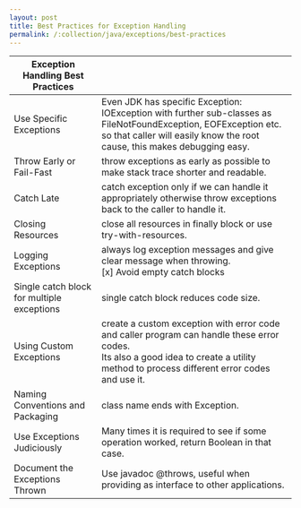 ```yaml
---
layout: post
title: Best Practices for Exception Handling
permalink: /:collection/java/exceptions/best-practices
---
```



|Exception Handling Best Practices|   |
|---|---|
|Use Specific Exceptions|Even JDK has specific Exception: IOException with further sub-classes as FileNotFoundException, EOFException etc.<br>so that caller will easily know the root cause, this makes debugging easy.|
|Throw Early or Fail-Fast|throw exceptions as early as possible to make stack trace shorter and readable.|
|Catch Late|catch exception only if we can handle it appropriately otherwise throw exceptions back to the caller to handle it.|
|Closing Resources|close all resources in finally block or use try-with-resources.|
|Logging Exceptions|always log exception messages and give clear message when throwing.<br>[x] Avoid empty catch blocks|
|Single catch block for multiple exceptions|single catch block reduces code size.|
|Using Custom Exceptions|create a custom exception with error code and caller program can handle these error codes.<br>Its also a good idea to create a utility method to process different error codes and use it.|
|Naming Conventions and Packaging|class name ends with Exception.|
|Use Exceptions Judiciously|Many times it is required to see if some operation worked, return Boolean in that case.|
|Document the Exceptions Thrown|Use javadoc @throws, useful when providing as interface to other applications.|

